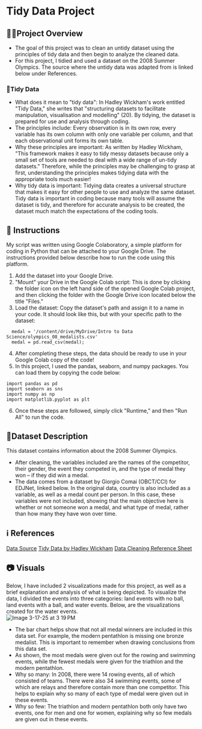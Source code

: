 # Tidy Data Project 
## 🧑‍🏫Project Overview  
- The goal of this project was to clean an untidy dataset using the principles of tidy data and then begin to analyze the cleaned data.
- For this project, I tidied and used a dataset on the 2008 Summer Olympics. The source where the untidy data was adapted from is linked below under References. 

### 🧹Tidy Data  
- What does it mean to "tidy data": In Hadley Wickham's work entitled "Tidy Data," she writes that "structuring datasets to facilitate manipulation, visualisation and modelling" (20). By tidying, the dataset is prepared for use and analysis through coding.
- The principles include: Every observation is in its own row, every variable has its own column with only one variable per column, and that each observational unit forms its own table.
- Why these principles are important: As written by Hadley Wickham, "This framework makes it easy to tidy messy datasets because only a small set of tools are needed to deal with a wide range of un-tidy datasets." Therefore, while the principles may be challenging to grasp at first, understanding the principles makes tidying data with the appropriate tools much easier! 
- Why tidy data is important: Tidying data creates a universal structure that makes it easy for other people to use and analyze the same dataset. Tidy data is important in coding because many tools will assume the dataset is tidy, and therefore for accurate analysis to be created, the dataset much match the expectations of the coding tools.
  
## 📖 Instructions 
My script was written using Google Colaboratory, a simple platform for coding in Python that can be attached to your Google Drive. The instructions provided below describe how to run the code using this platform. 
1. Add the dataset into your Google Drive.
2. "Mount" your Drive in the Google Colab script: This is done by clicking the folder icon on the left hand side of the opened Google Colab project, and then clicking the folder with the Google Drive icon located below the title "Files."
3. Load the dataset: Copy the dataset's path and assign it to a name in your code. It should look like this, but with your specific path to the dataset:
````
  medal = '/content/drive/MyDrive/Intro to Data Science/olympics_08_medalists.csv'
  medal = pd.read_csv(medal);
````
4. After completing these steps, the data should be ready to use in your Google Colab copy of the code!
5. In this project, I used the pandas, seaborn, and numpy packages. You can load them by copying the code below:
````
import pandas as pd
import seaborn as sns
import numpy as np
import matplotlib.pyplot as plt
````
6. Once these steps are followed, simply click "Runtime," and then "Run All" to run the code.

## 📕Dataset Description 
This dataset contains information about the 2008 Summer Olympics.
- After cleaning, the variables included are the names of the competitor, their gender, the event they competed in, and the type of medal they won – if they did win a medal.
- The data comes from a dataset by Giorgio Comai (OBCT/CCI) for EDJNet, linked below. In the original data, country is also included as a variable, as well as a medal count per person. In this case, these variables were not included, showing that the main objective here is whether or not someone won a medal, and what type of medal, rather than how many they have won over time.

## ℹ️ References 
[Data Source](https://edjnet.github.io/OlympicsGoNUTS/2008/)
[Tidy Data by Hadley Wickham](https://vita.had.co.nz/papers/tidy-data.pdf)
[Data Cleaning Reference Sheet](https://pandas.pydata.org/Pandas_Cheat_Sheet.pdf)

## 📷 Visuals 
Below, I have included 2 visualizations made for this project, as well as a brief explanation and analysis of what is being depicted. To visualize the data, I divided the events into three categories: land events with no ball, land events with a ball, and water events. Below, are the visualizations created for the water events.   
![Image 3-17-25 at 3 19 PM](https://github.com/user-attachments/assets/48a94d57-9fc6-4e52-b74c-97a6ca934bf8)
- The bar chart helps show that not all medal winners are included in this data set. For example, the modern pentathlon is missing one bronze medalist. This is important to remember when drawing conclusions from this data set. 
- As shown, the most medals were given out for the rowing and swimming events, while the fewest medals were given for the triathlon and the modern pentathlon.
- Why so many: In 2008, there were 14 rowing events, all of which consisted of teams. There were also 34 swimming events, some of which are relays and therefore contain more than one competitor. This helps to explain why so many of each type of medal were given out in these events.
- Why so few: The triathlon and modern pentathlon both only have two events, one for men and one for women, explaining why so few medals are given out in these events. 

